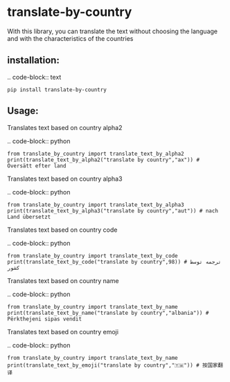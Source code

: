 translate-by-country
====================

With this library, you can translate the text without choosing the language and with the characteristics of the countries

installation:
-------------

.. code-block:: text

    pip install translate-by-country

Usage:
------

Translates text based on country alpha2

.. code-block:: python

    from translate_by_country import translate_text_by_alpha2
    print(translate_text_by_alpha2("translate by country","ax")) # Översätt efter land


Translates text based on country alpha3

.. code-block:: python

    from translate_by_country import translate_text_by_alpha3
    print(translate_text_by_alpha3("translate by country","aut")) # nach Land übersetzt

Translates text based on country code

.. code-block:: python

    from translate_by_country import translate_text_by_code
    print(translate_text_by_code("translate by country",98)) # ترجمه توسط کشور

Translates text based on country name

.. code-block:: python

    from translate_by_country import translate_text_by_name
    print(translate_text_by_name("translate by country","albania")) # Përkthejeni sipas vendit

Translates text based on country emoji

.. code-block:: python

    from translate_by_country import translate_text_by_name
    print(translate_text_by_emoji("translate by country","🇹🇼")) # 按国家翻译
